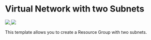 # Virtual Network with two Subnets

<a href="https://schema.management.azure.com/schemas/2015-01-01/deploymentTemplate.json" target="_blank">
    <img src="http://azuredeploy.net/deploybutton.png"/>
</a>
<a href="https://schema.management.azure.com/schemas/2015-01-01/deploymentTemplate.json" target="_blank">
    <img src="http://armviz.io/visualizebutton.png"/>
</a>

This template allows you to create a Resource Group with two subnets.
